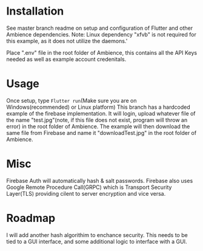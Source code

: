 # Installation
See master branch readme on setup and configuration of Flutter and other Ambience dependencies.
Note: Linux dependency "xfvb" is not required for this example, as it does not utilize the daemons.'

Place ".env" file in the root folder of Ambience, this contains all the API Keys needed as well as example account credenitals. 

# Usage
Once setup, type  `Flutter run`(Make sure you are on Windows(recommended) or Linux platform)
This branch has a hardcoded example of the firebase implementation. It will login, upload whatever file of the name "test.jpg"(note, if this file does not exist, program will throw an error) in the root folder of Ambience. The example will then download the same file from Firebase and name it "downloadTest.jpg" in the root folder of Ambience.

# Misc
Firebase Auth will automatically hash & salt passwords. Firebase also uses Google Remote Procedure Call(GRPC) which is Transport Security Layer(TLS) providing cilent to server encryption and vice versa.  

# Roadmap
I will add another hash algorithim to enchance security.
This needs to be tied to a GUI interface, and some additional logic to interface with a GUI.
